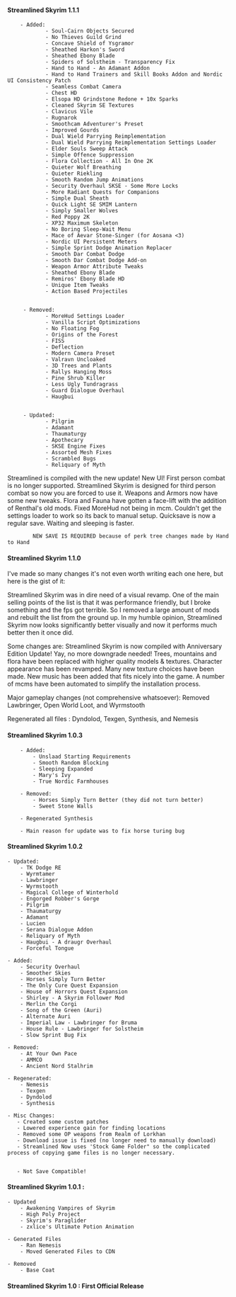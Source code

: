 #### Streamlined Skyrim 1.1.1
        - Added:
                - Soul-Cairn Objects Secured
                - No Thieves Guild Grind
                - Concave Shield of Ysgramor
                - Sheathed Harkon's Sword
                - Sheathed Ebony Blade
                - Spiders of Solstheim - Transparency Fix
                - Hand to Hand - An Adamant Addon
                - Hand to Hand Trainers and Skill Books Addon and Nordic UI Consistency Patch
                - Seamless Combat Camera
                - Chest HD
                - Elsopa HD Grindstone Redone + 10x Sparks
                - Cleaned Skyrim SE Textures
                - Clavicus Vile
                - Rugnarok
                - Smoothcam Adventurer's Preset
                - Improved Gourds
                - Dual Wield Parrying Reimplementation
                - Dual Wield Parrying Reimplementation Settings Loader
                - Elder Souls Sweep Attack
                - Simple Offence Suppression
                - Flora Collection - All In One 2K
                - Quieter Wolf Breathing
                - Quieter Riekling
                - Smooth Random Jump Animations
                - Security Overhaul SKSE - Some More Locks
                - More Radiant Quests for Companions
                - Simple Dual Sheath
                - Quick Light SE SMIM Lantern
                - Simply Smaller Wolves
                - Red Poppy 2K
                - XP32 Maximum Skeleton
                - No Boring Sleep-Wait Menu
                - Mace of Aevar Stone-Singer (for Aosana <3)
                - Nordic UI Persistent Meters
                - Simple Sprint Dodge Animation Replacer
                - Smooth Dar Combat Dodge
                - Smooth Dar Combat Dodge Add-on
                - Weapon Armor Attribute Tweaks
                - Sheathed Ebony Blade
                - Remiros' Ebony Blade HD
                - Unique Item Tweaks
                - Action Based Projectiles
                
                
         - Removed:
                - MoreHud Settings Loader
                - Vanilla Script Optimizations
                - No Floating Fog
                - Origins of the Forest
                - FISS
                - Deflection
                - Modern Camera Preset
                - Valravn Uncloaked
                - 3D Trees and Plants
                - Rallys Hanging Moss
                - Pine Shrub Killer
                - Less Ugly Tundragrass
                - Guard Dialogue Overhaul
                - Haugbui
                
                
         - Updated:
                - Pilgrim
                - Adamant
                - Thaumaturgy
                - Apothecary
                - SKSE Engine Fixes
                - Assorted Mesh Fixes
                - Scrambled Bugs
                - Reliquary of Myth
             
Streamlined is compiled with the new update! New UI! First person combat is no longer supported. Streamlined Skyrim is designed for third person combat so now you are forced to use it. Weapons and Armors now have some new tweaks. Flora and Fauna have gotten a face-lift with the addition of Renthal's old mods. Fixed MoreHud not being in mcm. Couldn't get the settings loader to work so its back to manual setup. Quicksave is now a regular save. Waiting and sleeping is faster.
             
            NEW SAVE IS REQUIRED because of perk tree changes made by Hand to Hand

#### Streamlined Skyrim 1.1.0

I've made so many changes it's not even worth writing each one here, but here is the gist of it:

Streamlined Skyrim was in dire need of a visual revamp. One of the main selling points of the list is that it was performance friendly, but I broke something and the fps got terrible. So I removed a large amount of mods and rebuilt the list from the ground up. In my humble opinion, Streamlined Skyrim now looks significantly better visually and now it performs much better then it once did.

Some changes are:
Streamlined Skyrim is now compiled with Anniversary Edition Update! Yay, no more downgrade needed!
Trees, mountains and flora have been replaced with higher quality models & textures. Character appearance has been revamped. Many new texture choices have been made. New music has been added that fits nicely into the game. A number of mcms have been automated to simplify the installation process.

Major gameplay changes (not comprehensive whatsoever):
Removed Lawbringer, Open World Loot, and Wyrmstooth

Regenerated all files : Dyndolod, Texgen, Synthesis, and Nemesis


#### Streamlined Skyrim 1.0.3
        - Added:
            - Unslaad Starting Requirements
            - Smooth Random Blocking
            - Sleeping Expanded
            - Mary's Ivy
            - True Nordic Farmhouses
            
        - Removed:
            - Horses Simply Turn Better (they did not turn better)
            - Sweet Stone Walls
            
        - Regenerated Synthesis
                
        - Main reason for update was to fix horse turing bug


#### Streamlined Skyrim 1.0.2
    - Updated:
        - TK Dodge RE
        - Wyrmtamer
        - Lawbringer
        - Wyrmstooth
        - Magical College of Winterhold
        - Engorged Robber's Gorge
        - Pilgrim
        - Thaumaturgy
        - Adamant
        - Lucien
        - Serana Dialogue Addon
        - Reliquary of Myth
        - Haugbui - A draugr Overhaul
        - Forceful Tongue
        
    - Added:
        - Security Overhaul
        - Smoother Skies
        - Horses Simply Turn Better
        - The Only Cure Quest Expansion
        - House of Horrors Quest Expansion
        - Shirley - A Skyrim Follower Mod
        - Merlin the Corgi
        - Song of the Green (Auri)
        - Alternate Auri
        - Imperial Law - Lawbringer for Bruma
        - House Rule - Lawbringer for Solstheim
        - Slow Sprint Bug Fix
        
    - Removed:
        - At Your Own Pace
        - AMMCO
        - Ancient Nord Stalhrim
        
    - Regenerated:
        - Nemesis
        - Texgen
        - Dyndolod
        - Synthesis
        
    - Misc Changes:
       - Created some custom patches  
       - Lowered experience gain for finding locations
       - Removed some OP weapons from Realm of Lorkhan
       - Download issue is fixed (no longer need to manually download)
       - Streamlined Now uses 'Stock Game Folder" so the complicated process of copying game files is no longer necessary.
       
       
       - Not Save Compatible!
     
#### Streamlined Skyrim 1.0.1 :
    - Updated
        - Awakening Vampires of Skyrim
        - High Poly Project
        - Skyrim's Paraglider
        - zxlice's Ultimate Potion Animation
        
    - Generated Files
        - Ran Nemesis
        - Moved Generated Files to CDN
        
    - Removed
        - Base Coat
        

#### Streamlined Skyrim 1.0 : First Official Release

























